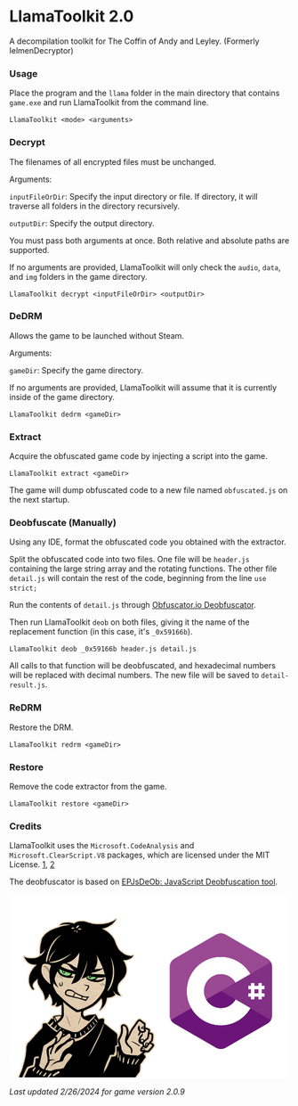 
# LlamaToolkit 2.0

A decompilation toolkit for The Coffin of Andy and Leyley. (Formerly IelmenDecryptor)

### Usage

Place the program and the `llama` folder in the main directory that contains `game.exe` and run LlamaToolkit from the command line.

```
LlamaToolkit <mode> <arguments>
```

### Decrypt

The filenames of all encrypted files must be unchanged.

Arguments:

`inputFileOrDir`: Specify the input directory or file. If directory, it will traverse all folders in the directory recursively.

`outputDir`: Specify the output directory.

You must pass both arguments at once. Both relative and absolute paths are supported.

If no arguments are provided, LlamaToolkit will only check the `audio`, `data`, and `img` folders in the game directory.

```
LlamaToolkit decrypt <inputFileOrDir> <outputDir>
```

### DeDRM

Allows the game to be launched without Steam.

Arguments:

`gameDir`: Specify the game directory.

If no arguments are provided, LlamaToolkit will assume that it is currently inside of the game directory.

```
LlamaToolkit dedrm <gameDir>
```

### Extract

Acquire the obfuscated game code by injecting a script into the game.

```
LlamaToolkit extract <gameDir>
```

The game will dump obfuscated code to a new file named `obfuscated.js` on the next startup.

### Deobfuscate (Manually)

Using any IDE, format the obfuscated code you obtained with the extractor.

Split the obfuscated code into two files. One file will be `header.js` containing the large string array and the rotating functions. The other file `detail.js` will contain the rest of the code, beginning from the line `use strict;`

Run the contents of `detail.js` through [Obfuscator.io Deobfuscator](https://obf-io.deobfuscate.io/).

Then run LlamaToolkit `deob` on both files, giving it the name of the replacement function (in this case, it's `_0x59166b`).

```
LlamaToolkit deob _0x59166b header.js detail.js
```

All calls to that function will be deobfuscated, and hexadecimal numbers will be replaced with decimal numbers. The new file will be saved to `detail-result.js`.

### ReDRM

Restore the DRM.

```
LlamaToolkit redrm <gameDir>
```

### Restore

Remove the code extractor from the game.

```
LlamaToolkit restore <gameDir>
```

### Credits

LlamaToolkit uses the `Microsoft.CodeAnalysis` and `Microsoft.ClearScript.V8` packages, which are licensed under the MIT License. [1](https://github.com/dotnet/roslyn/blob/main/License.txt), [2](https://github.com/microsoft/ClearScript/blob/master/License.txt)

The deobfuscator is based on [EPJsDeOb: JavaScript Deobfuscation tool](https://github.com/surya-rakanta/EPJsDeOb).

![andrew](/docs/cs.png)

*Last updated 2/26/2024 for game version 2.0.9*